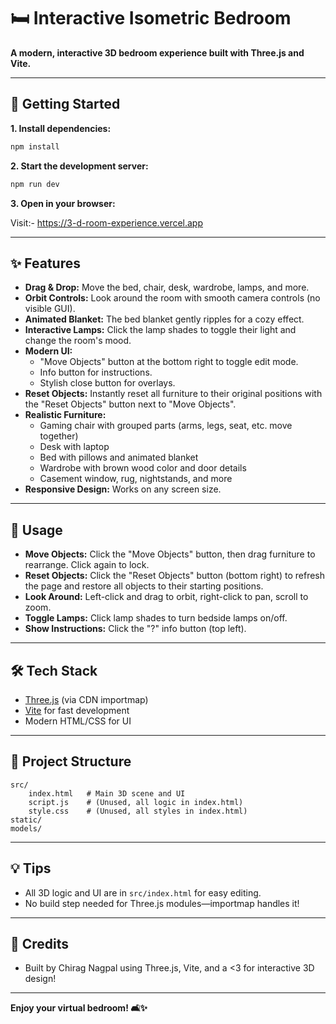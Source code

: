 
# 🛏️ **Interactive Isometric Bedroom**

**A modern, interactive 3D bedroom experience built with Three.js and Vite.**

---

## 🚀 **Getting Started**

**1. Install dependencies:**

```bash
npm install
```

**2. Start the development server:**

```bash
npm run dev
```

**3. Open in your browser:**

Visit:- https://3-d-room-experience.vercel.app 

---


## ✨ **Features**

- **Drag & Drop:** Move the bed, chair, desk, wardrobe, lamps, and more.
- **Orbit Controls:** Look around the room with smooth camera controls (no visible GUI).
- **Animated Blanket:** The bed blanket gently ripples for a cozy effect.
- **Interactive Lamps:** Click the lamp shades to toggle their light and change the room's mood.
- **Modern UI:**
	- "Move Objects" button at the bottom right to toggle edit mode.
	- Info button for instructions.
	- Stylish close button for overlays.
- **Reset Objects:** Instantly reset all furniture to their original positions with the "Reset Objects" button next to "Move Objects".
- **Realistic Furniture:**
	- Gaming chair with grouped parts (arms, legs, seat, etc. move together)
	- Desk with laptop
	- Bed with pillows and animated blanket
	- Wardrobe with brown wood color and door details
	- Casement window, rug, nightstands, and more
- **Responsive Design:** Works on any screen size.

---


## 📝 **Usage**

- **Move Objects:** Click the "Move Objects" button, then drag furniture to rearrange. Click again to lock.
- **Reset Objects:** Click the "Reset Objects" button (bottom right) to refresh the page and restore all objects to their starting positions.
- **Look Around:** Left-click and drag to orbit, right-click to pan, scroll to zoom.
- **Toggle Lamps:** Click lamp shades to turn bedside lamps on/off.
- **Show Instructions:** Click the "?" info button (top left).

---

## 🛠️ **Tech Stack**

- [Three.js](https://threejs.org/) (via CDN importmap)
- [Vite](https://vitejs.dev/) for fast development
- Modern HTML/CSS for UI

---

## 📁 **Project Structure**

```
src/
	index.html   # Main 3D scene and UI
	script.js    # (Unused, all logic in index.html)
	style.css    # (Unused, all styles in index.html)
static/
models/
```

---

## 💡 **Tips**

- All 3D logic and UI are in `src/index.html` for easy editing.
- No build step needed for Three.js modules—importmap handles it!

---

## 📣 **Credits**

- Built by Chirag Nagpal using Three.js, Vite, and a <3 for interactive 3D design!

---

**Enjoy your virtual bedroom! 🛋️✨**
